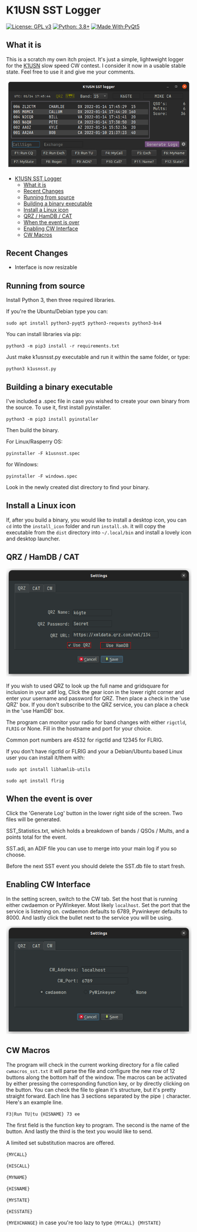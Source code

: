 # K1USN SST Logger

[![License: GPL v3](https://img.shields.io/github/license/mbridak/Tuner)](https://opensource.org/licenses/MIT)  [![Python: 3.8+](https://img.shields.io/badge/python-3.8+-blue.svg)](https://www.python.org/downloads/)  [![Made With:PyQt5](https://img.shields.io/badge/Made%20with-PyQt5-red)](https://pypi.org/project/PyQt5/)

## What it is

This is a scratch my own itch project. It's just a simple, lightweight logger for the [K1USN](http://www.k1usn.com/sst.html) slow speed CW contest. I consider it now in a usable stable state. Feel free to use it and give me your comments.

![mainscreen](pics/k1usnsst_main.png "Main Screen")

- [K1USN SST Logger](#k1usn-sst-logger)
  - [What it is](#what-it-is)
  - [Recent Changes](#recent-changes)
  - [Running from source](#running-from-source)
  - [Building a binary executable](#building-a-binary-executable)
  - [Install a Linux icon](#install-a-linux-icon)
  - [QRZ / HamDB / CAT](#qrz--hamdb--cat)
  - [When the event is over](#when-the-event-is-over)
  - [Enabling CW Interface](#enabling-cw-interface)
  - [CW Macros](#cw-macros)

## Recent Changes

- Interface is now resizable

## Running from source

Install Python 3, then three required libraries.

If you're the Ubuntu/Debian type you can:

`sudo apt install python3-pyqt5 python3-requests python3-bs4`

You can install libraries via pip:

`python3 -m pip3 install -r requirements.txt`

Just make k1usnsst.py executable and run it within the same folder, or type:

`python3 k1usnsst.py`

## Building a binary executable

I've included a .spec file in case you wished to create your own binary from the source. To use it, first install pyinstaller.

`python3 -m pip3 install pyinstaller`

Then build the binary.

For Linux/Rasperry OS:

`pyinstaller -F k1usnsst.spec`

for Windows:

`pyinstaller -F windows.spec`

Look in the newly created dist directory to find your binary.

## Install a Linux icon

If, after you build a binary, you would like to install a desktop icon, you can `cd` into the `install_icon` folder and run `install.sh`. it will copy the executable from the `dist` directory into `~/.local/bin` and install a lovely icon and desktop launcher.

## QRZ / HamDB / CAT

![settings screen](pics/k1usnsst_settings.png "Settings Screen")

If you wish to used QRZ to look up the full name and gridsquare for inclusion in your adif log, Click the gear icon in the lower right corner and enter your username and password for QRZ. Then place a check in the 'use QRZ' box.
If you don't subscribe to the QRZ service, you can place a check in the 'use HamDB' box.

The program can monitor your radio for band changes with either `rigctld`, `FLRIG` or None. Fill in the hostname and port for your choice.

Common port numbers are 4532 for rigctld and 12345 for FLRIG.

If you don't have rigctld or FLRIG and your a Debian/Ubuntu based Linux user you can install it/them with:

`sudo apt install libhamlib-utils`

`sudo apt install flrig`

## When the event is over

Click the 'Generate Log' button in the lower right side of the screen.
Two files will be generated.

SST_Statistics.txt, which holds a breakdown of bands / QSOs / Mults, and a points total for the event.

SST.adi, an ADIF file you can use to merge into your main log if you so choose.

Before the next SST event you should delete the SST.db file to start fresh.

## Enabling CW Interface

In the setting screen, switch to the CW tab. Set the host that is running either cwdaemon or PyWinkeyer. Most likely `localhost`. Set the port that the service is listening on. cwdaemon defaults to 6789, Pywinkeyer defaults to 8000. And lastly click the bullet next to the service you will be using.

![CW settings screen](pics/cwsettings.png)

## CW Macros

The program will check in the current working directory for a file called `cwmacros_sst.txt` it will parse the file and configure the new row of 12 buttons along the bottom half of the window. The macros can be activated by either pressing the corresponding function key, or by directly clicking on the button. You can check the file to glean it's structure, but it's pretty straight forward. Each line has 3 sections separated by the pipe `|` character. Here's an example line.

`F3|Run TU|tu {HISNAME} 73 ee`

The first field is the function key to program. The second is the name of the button. And lastly the third is the text you would like to send.

A limited set substitution macros are offered.

`{MYCALL}`

`{HISCALL}`

`{MYNAME}`

`{HISNAME}`

`{MYSTATE}`

`{HISSTATE}`

`{MYEXCHANGE}` in case you're too lazy to type `{MYCALL} {MYSTATE}`
